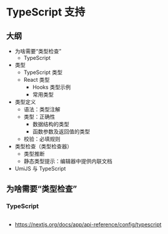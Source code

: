 # TypeScript 支持

## 大纲

- 为啥需要“类型检查”
  - TypeScript
- 类型
  - TypeScript 类型
  - React 类型
    - Hooks 类型示例
    - 常用类型
- 类型定义
  - 语法：类型注解
  - 类型：正确性
    - 数据结构的类型
    - 函数参数及返回值的类型
  - 校验：必填规则
- 类型检查（类型检查器）
  - 类型推断
  - 静态类型提示：编辑器中提供内联文档
- UmiJS 与 TypeScript

## 为啥需要“类型检查”

### TypeScript

```tsx

```

- https://nextjs.org/docs/app/api-reference/config/typescript
